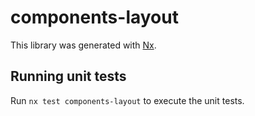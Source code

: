 # components-layout

This library was generated with [Nx](https://nx.dev).

## Running unit tests

Run `nx test components-layout` to execute the unit tests.
